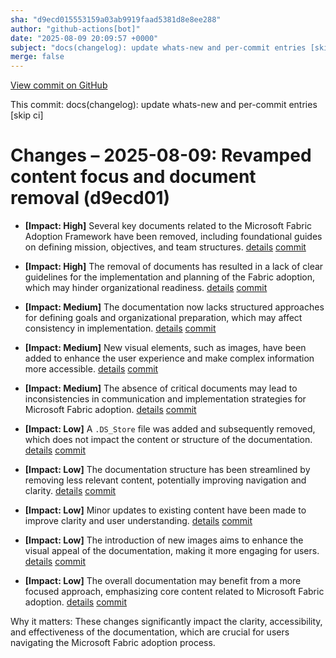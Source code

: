 ```yaml
---
sha: "d9ecd015553159a03ab9919faad5381d8e8ee288"
author: "github-actions[bot]"
date: "2025-08-09 20:09:57 +0000"
subject: "docs(changelog): update whats-new and per-commit entries [skip ci]"
merge: false
---
```


[View commit on GitHub](https://github.com/TheTrustedAdvisor/FabricAdoptionFramework/commit/d9ecd015553159a03ab9919faad5381d8e8ee288)

This commit: docs(changelog): update whats-new and per-commit entries [skip ci]

# Changes – 2025-08-09: Revamped content focus and document removal (d9ecd01)

- **[Impact: High]** Several key documents related to the Microsoft Fabric Adoption Framework have been removed, including foundational guides on defining mission, objectives, and team structures. [details](/docs/about/changes/2025-07-20-1a084247ade55ad5ab8db4728082376b22d9906b) [commit](https://github.com/TheTrustedAdvisor/FabricAdoptionFramework/commit/d9ecd015553159a03ab9919faad5381d8e8ee288)
  
- **[Impact: High]** The removal of documents has resulted in a lack of clear guidelines for the implementation and planning of the Fabric adoption, which may hinder organizational readiness. [details](/docs/about/changes/2025-07-20-2a933283b21f46564224ce6736473eb0908e8935) [commit](https://github.com/TheTrustedAdvisor/FabricAdoptionFramework/commit/d9ecd015553159a03ab9919faad5381d8e8ee288)

- **[Impact: Medium]** The documentation now lacks structured approaches for defining goals and organizational preparation, which may affect consistency in implementation. [details](/docs/about/changes/2025-07-20-3948fa7bc9ab671af8690e6527e831adebbec1dc) [commit](https://github.com/TheTrustedAdvisor/FabricAdoptionFramework/commit/d9ecd015553159a03ab9919faad5381d8e8ee288)

- **[Impact: Medium]** New visual elements, such as images, have been added to enhance the user experience and make complex information more accessible. [details](/docs/about/changes/2025-07-20-3a2e8c28bcae51d3232571d23607014db5eb87e4) [commit](https://github.com/TheTrustedAdvisor/FabricAdoptionFramework/commit/d9ecd015553159a03ab9919faad5381d8e8ee288)

- **[Impact: Medium]** The absence of critical documents may lead to inconsistencies in communication and implementation strategies for Microsoft Fabric adoption. [details](/docs/about/changes/2025-07-20-5cf273af939618c00caf315d6d9d63571d69b8e6) [commit](https://github.com/TheTrustedAdvisor/FabricAdoptionFramework/commit/d9ecd015553159a03ab9919faad5381d8e8ee288)

- **[Impact: Low]** A `.DS_Store` file was added and subsequently removed, which does not impact the content or structure of the documentation. [details](/docs/about/changes/2025-07-20-4c00a7565b68830eb2752b72d106795d18c8fa9f) [commit](https://github.com/TheTrustedAdvisor/FabricAdoptionFramework/commit/d9ecd015553159a03ab9919faad5381d8e8ee288)

- **[Impact: Low]** The documentation structure has been streamlined by removing less relevant content, potentially improving navigation and clarity. [details](/docs/about/changes/2025-07-20-4dec936fdb51eb08c978644a8ad5177963c5f0c4) [commit](https://github.com/TheTrustedAdvisor/FabricAdoptionFramework/commit/d9ecd015553159a03ab9919faad5381d8e8ee288)

- **[Impact: Low]** Minor updates to existing content have been made to improve clarity and user understanding. [details](/docs/about/changes/2025-07-20-515ccf515519e7ca70c93c460dbc92a4c0f0f13c) [commit](https://github.com/TheTrustedAdvisor/FabricAdoptionFramework/commit/d9ecd015553159a03ab9919faad5381d8e8ee288)

- **[Impact: Low]** The introduction of new images aims to enhance the visual appeal of the documentation, making it more engaging for users. [details](/docs/about/changes/2025-07-20-7cb1b3d537017b25c2ac7f189059520a66903cbd) [commit](https://github.com/TheTrustedAdvisor/FabricAdoptionFramework/commit/d9ecd015553159a03ab9919faad5381d8e8ee288)

- **[Impact: Low]** The overall documentation may benefit from a more focused approach, emphasizing core content related to Microsoft Fabric adoption. [details](/docs/about/changes/2025-07-20-99bbd7955c423e1670f1e1e9f3b50a9a79f6860f) [commit](https://github.com/TheTrustedAdvisor/FabricAdoptionFramework/commit/d9ecd015553159a03ab9919faad5381d8e8ee288)

Why it matters: These changes significantly impact the clarity, accessibility, and effectiveness of the documentation, which are crucial for users navigating the Microsoft Fabric adoption process.
